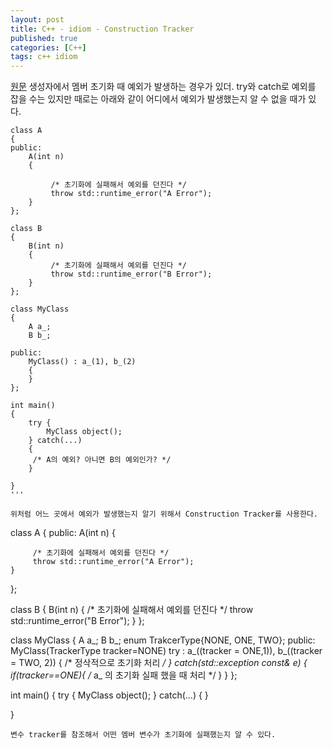 ```yaml
---
layout: post
title: C++ - idiom - Construction Tracker
published: true
categories: [C++]
tags: c++ idiom
---
```

[원문](https://qiita.com/MoriokaReimen/items/c12cd791228254a95040)
생성자에서 멤버 초기화 때 예외가 발생하는 경우가 있더. try와 catch로 예외를 잡을 수는 있지만 때로는 아래와 같이 어디에서 예외가 발생했는지 알 수 없을 때가 있다.    
    
```
class A
{
public:
    A(int n)
    {

         /* 초기화에 실패해서 예외를 던진다 */
         throw std::runtime_error("A Error");
    }
};

class B
{
    B(int n)
    {
         /* 초기화에 실패해서 예외를 던진다 */
         throw std::runtime_error("B Error");
    }
};

class MyClass
{
    A a_;
    B b_;

public:
    MyClass() : a_(1), b_(2)
    {
    }
};

int main()
{
    try {
        MyClass object();
    } catch(...)
    {
     /* A의 예외? 아니면 B의 예외인가? */
    }

}
'''  
  
위처럼 어느 곳에서 예외가 발생했는지 알기 위해서 Construction Tracker를 사용한다.  
```
class A
{
public:
    A(int n)
    {

         /* 초기화에 실패해서 예외를 던진다 */
         throw std::runtime_error("A Error");
    }
};

class B
{
    B(int n)
    {
         /* 초기화에 실패해서 예외를 던진다 */
         throw std::runtime_error("B Error");
    }
};

class MyClass
{
    A a_;
    B b_;
    enum TrakcerType{NONE, ONE, TWO};
public:
    MyClass(TrackerType tracker=NONE)
    try
    : a_((tracker = ONE,1)), b_((tracker = TWO, 2))
    {
        /* 정삭적으로 초기화 처리 */
    }
    catch(std::exception const& e)
    {
        if(tracker==ONE){
            /* a_ 의 초기화 실패 했을 때 처리 */
        }
    }
};

int main()
{
    try {
        MyClass object();
    } catch(...)
    {
    }

}
```  
변수 tracker를 참조해서 어떤 멤버 변수가 초기화에 실패했는지 알 수 있다.  
